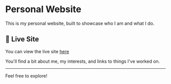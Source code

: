 # Personal Website

This is my personal website, built to showcase who I am and what I do.

## 🚀 Live Site

You can view the live site [here](https://schatzsuche.github.io/homepage/)

You'll find a bit about me, my interests, and links to things I've worked on.

---

Feel free to explore!
